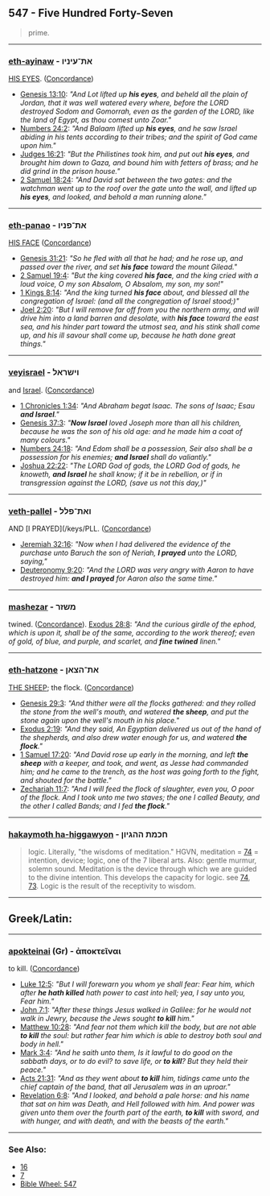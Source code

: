 ## 547 - Five Hundred Forty-Seven
> prime.

---

### [eth-ayinaw](/keys/ATh-OINIV) - את־עיניו
[HIS EYES](/keys/OINIV). ([Concordance](https://biblehub.com/hebrew/einav_5869.htm))

- [Genesis 13:10](https://biblehub.com/genesis/13-10.htm): *"And Lot lifted up **his eyes**, and beheld all the plain of Jordan, that it was well watered every where, before the LORD destroyed Sodom and Gomorrah, even as the garden of the LORD, like the land of Egypt, as thou comest unto Zoar."*
- [Numbers 24:2](https://biblehub.com/numbers/24-2.htm): *"And Balaam lifted up **his eyes**, and he saw Israel abiding in his tents according to their tribes; and the spirit of God came upon him."*
- [Judges 16:21](https://biblehub.com/judges/16-21.htm): *"But the Philistines took him, and put out **his eyes**, and brought him down to Gaza, and bound him with fetters of brass; and he did grind in the prison house."*
- [2 Samuel 18:24](https://biblehub.com/2_samuel/18-24.htm): *"And David sat between the two gates: and the watchman went up to the roof over the gate unto the wall, and lifted up **his eyes**, and looked, and behold a man running alone."*

---

### [eth-panao](/keys/ATh-PNIV) - את־פניו
[HIS FACE](/keys/PNIV) ([Concordance](https://biblehub.com/hebrew/panav_6440.htm))

- [Genesis 31:21](https://biblehub.com/genesis/31-21.htm): *"So he fled with all that he had; and he rose up, and passed over the river, and set **his face** toward the mount Gilead."*
- [2 Samuel 19:4](https://biblehub.com/2_samuel/19-4.htm): *"But the king covered **his face**, and the king cried with a loud voice, O my son Absalom, O Absalom, my son, my son!"*
- [1 Kings 8:14](https://biblehub.com/1_kings/8-14.htm): *"And the king turned **his face** about, and blessed all the congregation of Israel: (and all the congregation of Israel stood;)"*
- [Joel 2:20](https://biblehub.com/joel/2-20.htm): *"But I will remove far off from you the northern army, and will drive him into a land barren and desolate, with **his face** toward the east sea, and his hinder part toward the utmost sea, and his stink shall come up, and his ill savour shall come up, because he hath done great things."*

---

### [veyisrael](/keys/VIShRAL) - וישראל
and [Israel](/keys/IShRAL). ([Concordance](https://biblehub.com/hebrew/veyisrael_3478.htm))

- [1 Chronicles 1:34](https://biblehub.com/1_chronicles/1-34.htm): *"And Abraham begat Isaac. The sons of Isaac; Esau **and Israel**."*
- [Genesis 37:3](https://biblehub.com/genesis/37-3.htm): *"**Now Israel** loved Joseph more than all his children, because he was the son of his old age: and he made him a coat of many colours."*
- [Numbers 24:18](https://biblehub.com/numbers/24-18.htm): *"And Edom shall be a possession, Seir also shall be a possession for his enemies; **and Israel** shall do valiantly."*
- [Joshua 22:22](https://biblehub.com/joshua/22-22.htm): *"The LORD God of gods, the LORD God of gods, he knoweth, **and Israel** he shall know; if it be in rebellion, or if in transgression against the LORD, (save us not this day,)"*

---

### [veth-pallel](/keys/VATh-PLL) - ואת־פלל
AND [I PRAYED](/keys/PLL. ([Concordance](https://biblehub.com/hebrew/vaetpallel_6419.htm))

- [Jeremiah 32:16](https://biblehub.com/jeremiah/32-16.htm): *"Now when I had delivered the evidence of the purchase unto Baruch the son of Neriah, **I prayed** unto the LORD, saying,"*
- [Deuteronomy 9:20](https://biblehub.com/deuteronomy/9-20.htm): *"And the LORD was very angry with Aaron to have destroyed him: **and I prayed** for Aaron also the same time."*

---

### [mashezar](/keys/MShZR) - משזר
twined. ([Concordance](https://biblehub.com/hebrew/mashezar_7806.htm)). [Exodus 28:8](https://biblehub.com/exodus/28-8.htm): *"And the curious girdle of the ephod, which is upon it, shall be of the same, according to the work thereof; even of gold, of blue, and purple, and scarlet, and **fine twined** linen."*

---

### [eth-hatzone](/keys/ATh-HTzAN) - את־הצאן
[THE SHEEP](/keys/HTzAN); the flock. ([Concordance](https://biblehub.com/hebrew/hatztzon_6629.htm))

- [Genesis 29:3](https://biblehub.com/genesis/29-3.htm): *"And thither were all the flocks gathered: and they rolled the stone from the well's mouth, and watered **the sheep**, and put the stone again upon the well's mouth in his place."*
- [Exodus 2:19](https://biblehub.com/exodus/2-19.htm): *"And they said, An Egyptian delivered us out of the hand of the shepherds, and also drew water enough for us, and watered **the flock**."*
- [1 Samuel 17:20](https://biblehub.com/1_samuel/17-20.htm): *"And David rose up early in the morning, and left **the sheep** with a keeper, and took, and went, as Jesse had commanded him; and he came to the trench, as the host was going forth to the fight, and shouted for the battle."*
- [Zechariah 11:7](https://biblehub.com/zechariah/11-7.htm): *"And I will feed the flock of slaughter, even you, O poor of the flock. And I took unto me two staves; the one I called Beauty, and the other I called Bands; and I fed **the flock**."*

---

### [hakaymoth ha-higgawyon](/keys/ChKMTh.HHGIVN) - חכמת ההגיון
> logic. Literally, "the wisdoms of meditation." HGVN, meditation = [74](74) = intention, device; logic, one of the 7 liberal arts. Also: gentle murmur, solemn sound. Meditation is the device through which we are guided to the divine intention. This develops the capacity for logic. see [74](74), [73](73). Logic is the result of the receptivity to wisdom.

---

## Greek/Latin:

---

### [apokteinai](/greek?word=apokteinai) (Gr) - ἀποκτεῖναι
to kill. ([Concordance](https://biblehub.com/greek/apokteinai_615.htm))

- [Luke 12:5](https://biblehub.com/luke/12-5.htm): *"But I will forewarn you whom ye shall fear: Fear him, which after **he hath killed** hath power to cast into hell; yea, I say unto you, Fear him."*
- [John 7:1](https://biblehub.com/john/7-1.htm): *"After these things Jesus walked in Galilee: for he would not walk in Jewry, because the Jews sought **to kill** him."*
- [Matthew 10:28](https://biblehub.com/matthew/10-28.htm): *"And fear not them which kill the body, but are not able **to kill** the soul: but rather fear him which is able to destroy both soul and body in hell."*
- [Mark 3:4](https://biblehub.com/mark/3-4.htm): *"And he saith unto them, Is it lawful to do good on the sabbath days, or to do evil? to save life, or **to kill**? But they held their peace."*
- [Acts 21:31](https://biblehub.com/acts/21-31.htm): *"And as they went about **to kill** him, tidings came unto the chief captain of the band, that all Jerusalem was in an uproar."*
- [Revelation 6:8](https://biblehub.com/revelation/6-8.htm): *"And I looked, and behold a pale horse: and his name that sat on him was Death, and Hell followed with him. And power was given unto them over the fourth part of the earth, **to kill** with sword, and with hunger, and with death, and with the beasts of the earth."*

---

### See Also:

- [16](16)
- [7](7)
- [Bible Wheel: 547](https://www.biblewheel.com//GR/GR_Database.php?SearchBy_Gematria=547)

